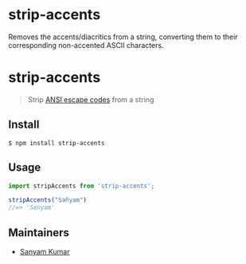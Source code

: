 # strip-accents
Removes the accents/diacritics from a string, converting them to their corresponding non-accented ASCII characters.

# strip-accents

> Strip [ANSI escape codes](https://en.wikipedia.org/wiki/ANSI_escape_code) from a string

## Install

```
$ npm install strip-accents
```

## Usage

```js
import stripAccents from 'strip-accents';

stripAccents("Sañyam") 
//=> 'Sanyam'
```
## Maintainers

- [Sanyam Kumar](https://github.com/snymkmr)
